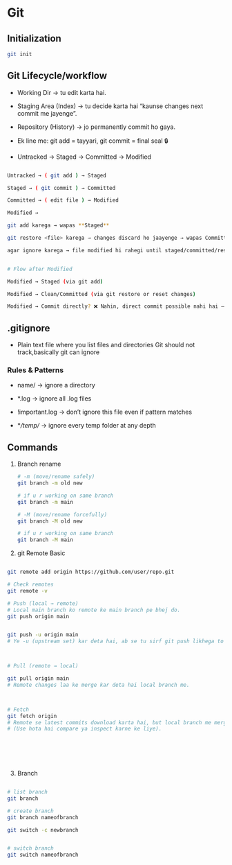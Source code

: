 # Git
## Initialization
```bash
git init
```

## Git Lifecycle/workflow

- Working Dir → tu edit karta hai.

- Staging Area (Index) → tu decide karta hai “kaunse changes next commit me jayenge”.

- Repository (History) → jo permanently commit ho gaya.

- Ek line me: git add = tayyari, git commit = final seal 🔒

- Untracked → Staged → Committed → Modified

```bash

Untracked → ( git add ) → Staged

Staged → ( git commit ) → Committed

Committed → ( edit file ) → Modified

Modified →

git add karega → wapas **Staged**

git restore <file> karega → changes discard ho jaayenge → wapas Committed clean state

agar ignore karega → file modified hi rahegi until staged/committed/restore


# Flow after Modified

Modified → Staged (via git add)

Modified → Clean/Committed (via git restore or reset changes)

Modified → Commit directly? ❌ Nahin, direct commit possible nahi hai — staging se hi guzarna padta hai.

```

## .gitignore
- Plain text file where you list files and directories Git  should not track,basically git can ignore

### Rules & Patterns
- name/ → ignore a directory

- *.log → ignore all .log files

- !important.log → don’t ignore this file even if pattern matches

- **/temp/* → ignore every temp folder at any depth

## Commands
1. Branch rename

    ```bash
    # -m (move/rename safely)
    git branch -m old new

    # if u r working on same branch
    git branch -m main

    # -M (move/rename forcefully)
    git branch -M old new

    # if u r working on same branch
    git branch -M main


    ```

2. git Remote Basic

```bash

git remote add origin https://github.com/user/repo.git

# Check remotes
git remote -v

# Push (local → remote)
# Local main branch ko remote ke main branch pe bhej do.
git push origin main


git push -u origin main
# Ye -u (upstream set) kar deta hai, ab se tu sirf git push likhega to Git ko pata hoga kahan push karna hai.



# Pull (remote → local)

git pull origin main
# Remote changes laa ke merge kar deta hai local branch me.



# Fetch
git fetch origin
# Remote se latest commits download karta hai, but local branch me merge nahi karta.
# (Use hota hai compare ya inspect karne ke liye).



    
    
```

3. Branch
```bash

# list branch
git branch

# create branch
git branch nameofbranch

git switch -c newbranch


# switch branch
git switch nameofbranch




```

